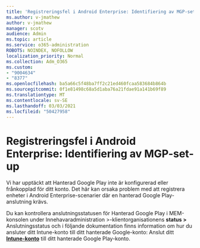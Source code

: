 ```yaml
---
title: 'Registreringsfel i Android Enterprise: Identifiering av MGP-set-up'
ms.author: v-jmathew
author: v-jmathew
manager: scotv
audience: Admin
ms.topic: article
ms.service: o365-administration
ROBOTS: NOINDEX, NOFOLLOW
localization_priority: Normal
ms.collection: Adm_O365
ms.custom:
- "9004634"
- "8377"
ms.openlocfilehash: ba5a66c5f48ba7ff2c21ed460fcaa583684b864b
ms.sourcegitcommit: 0f1e81498c68a5d1aba76a21fdae91a141b69f89
ms.translationtype: MT
ms.contentlocale: sv-SE
ms.lasthandoff: 03/03/2021
ms.locfileid: "50427958"
---
```

# <a name="android-enterprise-enrollment-error-mgp-set-up-detection"></a>Registreringsfel i Android Enterprise: Identifiering av MGP-set-up

Vi har upptäckt att Hanterad Google Play inte är konfigurerad eller frånkopplad för ditt konto. Det här kan orsaka problem med att registrera enheter i Android Enterprise-scenarier där en hanterad Google Play-anslutning krävs.

Du kan kontrollera anslutningsstatusen för Hanterad Google Play i MEM-konsolen under Innehavaradministration >-klientorganisationens **status >** Anslutningsstatus och i följande dokumentation finns information om hur du ansluter ditt Intune-konto till ditt hanterade Google-konto: Anslut ditt **[Intune-konto](https://docs.microsoft.com/mem/intune/enrollment/connect-intune-android-enterprise)** till ditt hanterade Google Play-konto.
